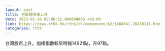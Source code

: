 ```yaml
---
layout: post
title: 台股開市後上升
date: 2023-01-16 09:06:52.000000000 +08:00
link: https://news.rthk.hk/rthk/ch/component/k2/1684041-20230116.htm
categories: rthk
---
```


台灣股市上升。加權指數較早時報14921點，升97點。
